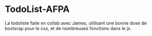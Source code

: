 # TodoList-AFPA
La todoliste faite en collab avec James, utilisant une bonne dose de bootsrap pour le css, et de nombreuses fonctions dans le js.
